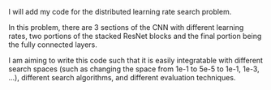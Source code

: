 I will add my code for the distributed learning rate search problem.

In this problem, there are 3 sections of the CNN with different learning rates, two portions of the stacked ResNet blocks and the final portion being the fully connected layers.

I am aiming to write this code such that it is easily integratable with different search spaces (such as changing the space from 1e-1 to 5e-5 to 1e-1, 1e-3, ...), different search algorithms, and different evaluation techniques.

